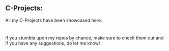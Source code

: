## C-Projects:
All my C-Projects have been showcased here.
#
If you stumble upon my repos by chance, make sure to check them out and if you have any suggestions, do let me know! 

